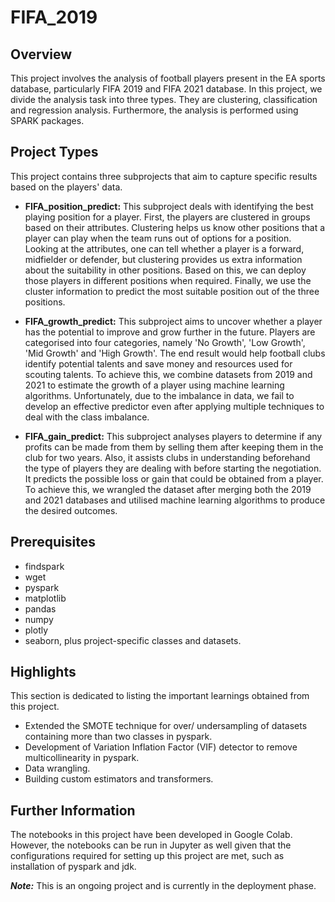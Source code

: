 # FIFA_2019

## Overview
This project involves the analysis of football players present in the EA sports database, particularly FIFA 2019 and FIFA 2021 database. In this project, we divide the analysis task into three types. They are clustering, classification and regression analysis. Furthermore, the analysis is performed using SPARK packages. 

## Project Types
This project contains three subprojects that aim to capture specific results based on the players' data. 

* <b>FIFA_position_predict:</b> This subproject deals with identifying the best playing position for a player. First, the players are clustered in groups based on their attributes. Clustering helps us know other positions that a player can play when the team runs out of options for a position. Looking at the attributes, one can tell whether a player is a forward, midfielder or defender, but clustering provides us extra information about the suitability in other positions. Based on this, we can deploy those players in different positions when required. Finally, we use the cluster information to predict the most suitable position out of the three positions.

* <b>FIFA_growth_predict:</b> This subproject aims to uncover whether a player has the potential to improve and grow further in the future. Players are categorised into four categories, namely 'No Growth', 'Low Growth', 'Mid Growth' and 'High Growth'. The end result would help football clubs identify potential talents and save money and resources used for scouting talents. To achieve this, we combine datasets from 2019 and 2021 to estimate the growth of a player using machine learning algorithms. Unfortunately, due to the imbalance in data, we fail to develop an effective predictor even after applying multiple techniques to deal with the class imbalance. 

* <b>FIFA_gain_predict:</b> This subproject analyses players to determine if any profits can be made from them by selling them after keeping them in the club for two years. Also, it assists clubs in understanding beforehand the type of players they are dealing with before starting the negotiation. It predicts the possible loss or gain that could be obtained from a player. To achieve this, we wrangled the dataset after merging both the 2019 and 2021 databases and utilised machine learning algorithms to produce the desired outcomes.

## Prerequisites
* findspark
* wget
* pyspark
* matplotlib
* pandas
* numpy
* plotly
* seaborn, plus project-specific classes and datasets.

## Highlights
This section is dedicated to listing the important learnings obtained from this project.
* Extended the SMOTE technique for over/ undersampling of datasets containing more than two classes in pyspark.
* Development of Variation Inflation Factor (VIF) detector to remove multicollinearity in pyspark.
* Data wrangling.
* Building custom estimators and transformers.

## Further Information
The notebooks in this project have been developed in Google Colab. However, the notebooks can be run in Jupyter as well given that the configurations required for setting up this project are met, such as installation of pyspark and jdk.

<b><i>Note:</b></i> This is an ongoing project and is currently in the deployment phase.

